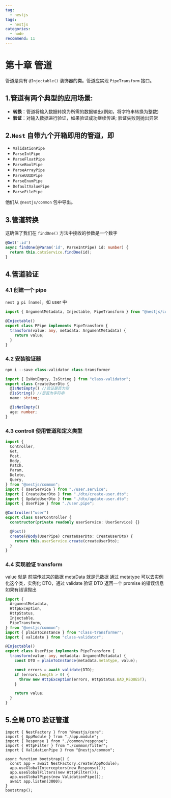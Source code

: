 ```yaml
---
tag:
  - nestjs
tags:
  - nestjs
categories:
  - node
recommend: 11
---
```


# 第十章 管道

管道是具有 `@Injectable()` 装饰器的类。管道应实现 `PipeTransform` 接口。

## 1.管道有两个典型的应用场景:

- **转换**：管道将输入数据转换为所需的数据输出(例如，将字符串转换为整数)
- **验证**：对输入数据进行验证，如果验证成功继续传递; 验证失败则抛出异常

## 2.`Nest` 自带九个开箱即用的管道，即

- `ValidationPipe`
- `ParseIntPipe`
- `ParseFloatPipe`
- `ParseBoolPipe`
- `ParseArrayPipe`
- `ParseUUIDPipe`
- `ParseEnumPipe`
- `DefaultValuePipe`
- `ParseFilePipe`

他们从 `@nestjs/common` 包中导出。

## 3.管道转换

这确保了我们在 `findOne()` 方法中接收的参数是一个数字

```ts
@Get(':id')
async findOne(@Param('id', ParseIntPipe) id: number) {
  return this.catsService.findOne(id);
}
```

## 4.管道验证

### 4.1 创建一个 pipe

`nest g pi [name]`，如 user 中

```ts
import { ArgumentMetadata, Injectable, PipeTransform } from "@nestjs/common";

@Injectable()
export class PPipe implements PipeTransform {
  transform(value: any, metadata: ArgumentMetadata) {
    return value;
  }
}
```

### 4.2 安装验证器

```ts
npm i --save class-validator class-transformer
```

```ts
import { IsNotEmpty, IsString } from "class-validator";
export class CreateUserDto {
  @IsNotEmpty() //验证是否为空
  @IsString() //是否为字符串
  name: string;

  @IsNotEmpty()
  age: number;
}
```

### 4.3 controll 使用管道和定义类型

```ts
import {
  Controller,
  Get,
  Post,
  Body,
  Patch,
  Param,
  Delete,
  Query,
} from "@nestjs/common";
import { UserService } from "./user.service";
import { CreateUserDto } from "./dto/create-user.dto";
import { UpdateUserDto } from "./dto/update-user.dto";
import { UserPipe } from "./user.pipe";

@Controller("user")
export class UserController {
  constructor(private readonly userService: UserService) {}

  @Post()
  create(@Body(UserPipe) createUserDto: CreateUserDto) {
    return this.userService.create(createUserDto);
  }
}
```

### 4.4 实现验证 transform

value 就是 前端传过来的数据 metaData 就是元数据 通过 metatype 可以去实例化这个类，实例化 DTO，通过 validate 验证 DTO 返回一个 promise 的错误信息 如果有错误抛出

```ts
import {
  ArgumentMetadata,
  HttpException,
  HttpStatus,
  Injectable,
  PipeTransform,
} from "@nestjs/common";
import { plainToInstance } from "class-transformer";
import { validate } from "class-validator";

@Injectable()
export class UserPipe implements PipeTransform {
  transform(value: any, metadata: ArgumentMetadata) {
    const DTO = plainToInstance(metadata.metatype, value);

    const errors = await validate(DTO);
    if (errors.length > 0) {
      throw new HttpException(errors, HttpStatus.BAD_REQUEST);
    }

    return value;
  }
}
```

## 5.全局 DTO 验证管道

```tsx
import { NestFactory } from "@nestjs/core";
import { AppModule } from "./app.module";
import { Response } from "./common/response";
import { HttpFilter } from "./common/filter";
import { ValidationPipe } from "@nestjs/common";

async function bootstrap() {
  const app = await NestFactory.create(AppModule);
  app.useGlobalInterceptors(new Response());
  app.useGlobalFilters(new HttpFilter());
  app.useGlobalPipes(new ValidationPipe());
  await app.listen(3000);
}
bootstrap();
```
